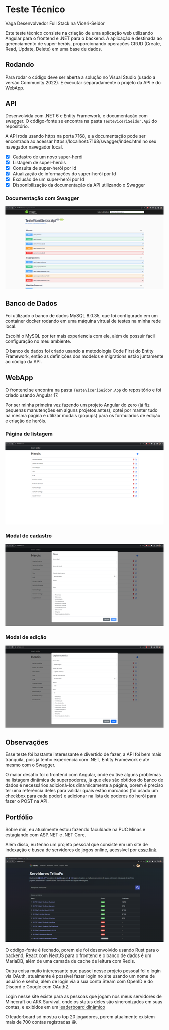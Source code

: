 # Teste Técnico 

Vaga Desenvolvedor Full Stack na Viceri-Seidor

Este teste técnico consiste na criação de uma aplicação web utilizando Angular para o frontend e .NET para o backend. A aplicação é destinada ao gerenciamento de super-heróis, proporcionando operações CRUD (Create, Read, Update, Delete) em uma base de dados.

## Rodando

Para rodar o código deve ser aberta a solução no Visual Studio (usado a versão Community 2022). E executar separadamente o projeto da API e do WebApp.

## API

Desenvolvida com .NET 6 e Entity Framework, e documentação com swagger. O código-fonte se encontra na pasta `TesteViceriSeidor.Api` do repositório.

A API roda usando https na porta 7168, e a documentação pode ser encontrada ao acessar https://localhost:7168/swagger/index.html no seu navegador navegador local.

- [x] Cadastro de um novo super-herói
- [x] Listagem de super-heróis
- [x] Consulta de super-herói por Id
- [x] Atualização de informações do super-herói por Id
- [x] Exclusão de um super-herói por Id
- [x] Disponibilização da documentação da API utilizando o Swagger

### Documentação com Swagger
![image](https://github.com/GuilhermeWerner/TesteViceriSeidor/blob/main/Assets/Screenshot_142.png)

## Banco de Dados

Foi utilizado o banco de dados MySQL 8.0.35, que foi configurado em um container docker rodando em uma máquina virtual de testes na minha rede local.

Escolhi o MySQL por ter mais experiencia com ele, além de possuir facil configuração no meu ambiente.

O banco de dados foi criado usando a metodologia Code First do Entity Framework, então as definições dos modelos e migrations estão juntamente ao código da API.

## WebApp

O frontend se encontra na pasta `TesteViceriSeidor.App` do repositório e foi criado usando Angular 17.

Por ser minha primeira vez fazendo um projeto Angular do zero (já fiz pequenas manutenções em alguns projetos antes), optei por manter tudo na mesma página e utilizar modais (popups) para os formulários de edição e criação de heróis.

### Página de listagem
![image](https://github.com/GuilhermeWerner/TesteViceriSeidor/blob/main/Assets/Screenshot_143.png)

### Modal de cadastro
![image](https://github.com/GuilhermeWerner/TesteViceriSeidor/blob/main/Assets/Screenshot_144.png)

### Modal de edição
![image](https://github.com/GuilhermeWerner/TesteViceriSeidor/blob/main/Assets/Screenshot_145.png)

## Observações

Esse teste foi bastante interessante e divertido de fazer, a API foi bem mais tranquila, pois já tenho experiencia com .NET, Entity Framework e até mesmo com o Swagger. 

O maior desafio foi o frontend com Angular, onde eu tive alguns problemas na listagem dinâmica de superpoderes, já que eles são obtidos do banco de dados é necessários adicioná-los dinamicamente a página, porem é preciso ter uma referência deles para validar quais estão marcados (foi usado um checkbox para cada poder) e adicionar na lista de poderes do herói para fazer o POST na API.

## Portfólio

Sobre min, eu atualmente estou fazendo faculdade na PUC Minas e estagiando com ASP.NET e .NET Core. 

Além disso, eu tenho um projeto pessoal que consiste em um site de indexação e busca de servidores de jogos online, acessível por [esse link](https://www.tribufu.com).

![image](https://github.com/GuilhermeWerner/TesteViceriSeidor/blob/main/Assets/Screenshot_146.png)

O código-fonte é fechado, porem ele foi desenvolvido usando Rust para o backend, React com NextJS para o frontend e o banco de dados é um MariaDB, além de uma camada de cache de leitura com Redis.

Outra coisa muito interessante que passei nesse projeto pessoal foi o login via OAuth, atualmente é possível fazer login no site usando um nome de usuário e senha, além de login via a sua conta Steam com OpenID e do Discord e Google com OAuth2.

Login nesse site existe para as pessoas que jogam nos meus servidores de Minecraft ou ARK Survival, onde os status deles são sincronizados em suas contas, e exibidos em um [leaderboard dinâmico](https://www.tribufu.com/pt/leaderboard)

O leaderboard só mostra o top 20 jogadores, porem atualmente existem mais de 700 contas registradas 😁.
